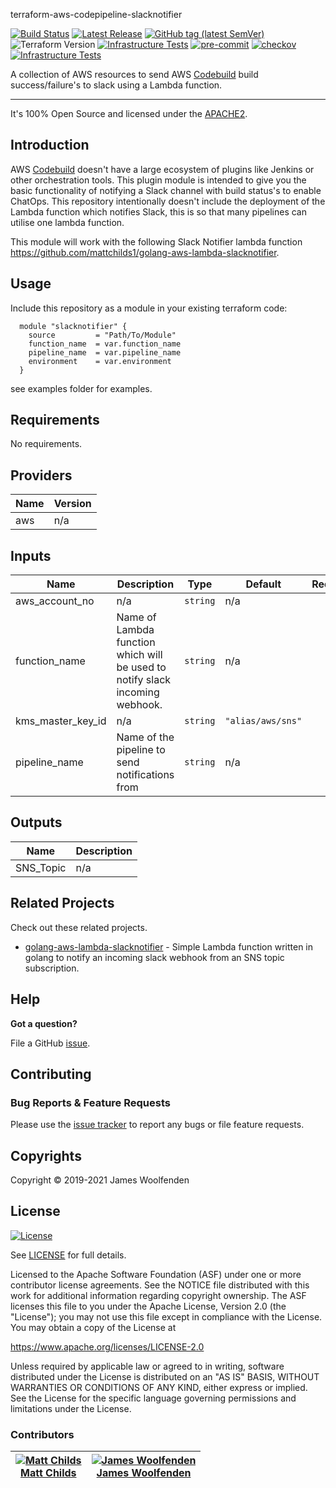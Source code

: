 terraform-aws-codepipeline-slacknotifier

[![Build Status](https://github.com/jameswoolfenden/terraform-aws-codepipeline-slacknotifier/workflows/Verify%20and%20Bump/badge.svg?branch=master)](https://github.com/jameswoolfenden/terraform-aws-codepipeline-slacknotifier)
[![Latest Release](https://img.shields.io/github/release/jameswoolfenden/terraform-aws-codepipeline-slacknotifier.svg)](https://github.com/jameswoolfenden/terraform-aws-codepipeline-slacknotifier/releases/latest)
[![GitHub tag (latest SemVer)](https://img.shields.io/github/tag/JamesWoolfenden/terraform-aws-codepipeline-slacknotifier.svg?label=latest)](https://github.com/JamesWoolfenden/terraform-aws-codepipeline-slacknotifier/releases/latest)
![Terraform Version](https://img.shields.io/badge/tf-%3E%3D0.14.0-blue.svg)
[![Infrastructure Tests](https://www.bridgecrew.cloud/badges/github/JamesWoolfenden/terraform-aws-codepipeline-slacknotifier/cis_aws)](https://www.bridgecrew.cloud/link/badge?vcs=github&fullRepo=JamesWoolfenden%2Fterraform-aws-codepipeline-slacknotifier&benchmark=CIS+AWS+V1.2)
[![pre-commit](https://img.shields.io/badge/pre--commit-enabled-brightgreen?logo=pre-commit&logoColor=white)](https://github.com/pre-commit/pre-commit)
[![checkov](https://img.shields.io/badge/checkov-verified-brightgreen)](https://www.checkov.io/)
[![Infrastructure Tests](https://www.bridgecrew.cloud/badges/github/jameswoolfenden/terraform-aws-codepipeline-slacknotifier/general)](https://www.bridgecrew.cloud/link/badge?vcs=github&fullRepo=JamesWoolfenden%2Fterraform-aws-codepipeline-slacknotifier&benchmark=INFRASTRUCTURE+SECURITY)

A collection of AWS resources to send AWS [Codebuild](https://aws.amazon.com/codebuild/) build success/failure's to slack using a Lambda function.

---

It's 100% Open Source and licensed under the [APACHE2](LICENSE).

## Introduction

AWS [Codebuild](https://aws.amazon.com/codebuild/) doesn't have a large ecosystem of plugins like Jenkins or other orchestration tools. This plugin module is intended to give you the basic functionality of notifying a Slack channel with build status's to enable ChatOps.
This repository intentionally doesn't include the deployment of the Lambda function which notifies Slack, this is so that many pipelines can utilise one lambda function.

This module will work with the following Slack Notifier lambda function <https://github.com/mattchilds1/golang-aws-lambda-slacknotifier>.

## Usage

Include this repository as a module in your existing terraform code:

```hcl
  module "slacknotifier" {
    source         = "Path/To/Module"
    function_name  = var.function_name
    pipeline_name  = var.pipeline_name
    environment    = var.environment
  }
```

see examples folder for examples.

<!-- BEGINNING OF PRE-COMMIT-TERRAFORM DOCS HOOK -->
## Requirements

No requirements.

## Providers

| Name | Version |
|------|---------|
| aws | n/a |

## Inputs

| Name | Description | Type | Default | Required |
|------|-------------|------|---------|:--------:|
| aws\_account\_no | n/a | `string` | n/a | yes |
| function\_name | Name of Lambda function which will be used to notify slack incoming webhook. | `string` | n/a | yes |
| kms\_master\_key\_id | n/a | `string` | `"alias/aws/sns"` | no |
| pipeline\_name | Name of the pipeline to send notifications from | `string` | n/a | yes |

## Outputs

| Name | Description |
|------|-------------|
| SNS\_Topic | n/a |

<!-- END OF PRE-COMMIT-TERRAFORM DOCS HOOK -->

## Related Projects

Check out these related projects.

- [golang-aws-lambda-slacknotifier](https://github.com/mattchilds1/golang-aws-lambda-slacknotifier) - Simple Lambda function written in golang to notify an incoming slack webhook from an SNS topic subscription.

## Help

**Got a question?**

File a GitHub [issue](https://github.com/jameswoolfenden/terraform-aws-codepipeline-slacknotifier/issues).

## Contributing

### Bug Reports & Feature Requests

Please use the [issue tracker](https://github.com/jameswoolfenden/terraform-aws-codepipeline-slacknotifier/issues) to report any bugs or file feature requests.

## Copyrights

Copyright © 2019-2021 James Woolfenden

## License

[![License](https://img.shields.io/badge/License-Apache%202.0-blue.svg)](https://opensource.org/licenses/Apache-2.0)

See [LICENSE](LICENSE) for full details.

Licensed to the Apache Software Foundation (ASF) under one
or more contributor license agreements. See the NOTICE file
distributed with this work for additional information
regarding copyright ownership. The ASF licenses this file
to you under the Apache License, Version 2.0 (the
"License"); you may not use this file except in compliance
with the License. You may obtain a copy of the License at

<https://www.apache.org/licenses/LICENSE-2.0>

Unless required by applicable law or agreed to in writing,
software distributed under the License is distributed on an
"AS IS" BASIS, WITHOUT WARRANTIES OR CONDITIONS OF ANY
KIND, either express or implied. See the License for the
specific language governing permissions and limitations
under the License.

### Contributors

| [![Matt Childs][mattchilds1_avatar]][mattchilds1_homepage]<br/>[Matt Childs][mattchilds1_homepage] | [![James Woolfenden][jameswoolfenden_avatar]][jameswoolfenden_homepage]<br/>[James Woolfenden][jameswoolfenden_homepage] |
| -------------------------------------------------------------------------------------------------- | ------------------------------------------------------------------------------------------------------------------------ |

[mattchilds1_homepage]: https://github.com/mattchilds1
[mattchilds1_avatar]: https://github.com/mattchilds1.png?size=150
[jameswoolfenden_homepage]: https://github.com/jameswoolfenden
[jameswoolfenden_avatar]: https://github.com/jameswoolfenden.png?size=150
[github]: https://github.com/jameswoolfenden
[linkedin]: https://www.linkedin.com/in/jameswoolfenden/
[twitter]: https://twitter.com/JimWoolfenden
[share_twitter]: https://twitter.com/intent/tweet/?text=terraform-aws-codepipeline-slacknotifier&url=https://github.com/jameswoolfenden/terraform-aws-codepipeline-slacknotifier
[share_linkedin]: https://www.linkedin.com/shareArticle?mini=true&title=terraform-aws-codepipeline-slacknotifier&url=https://github.com/jameswoolfenden/terraform-aws-codepipeline-slacknotifier
[share_reddit]: https://reddit.com/submit/?url=https://github.com/jameswoolfenden/terraform-aws-codepipeline-slacknotifier
[share_facebook]: https://facebook.com/sharer/sharer.php?u=https://github.com/jameswoolfenden/terraform-aws-codepipeline-slacknotifier
[share_email]: mailto:?subject=terraform-aws-codepipeline-slacknotifier&body=https://github.com/jameswoolfenden/terraform-aws-codepipeline-slacknotifier
